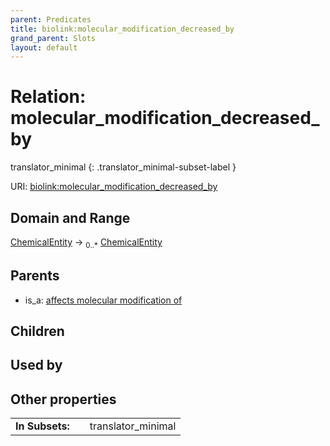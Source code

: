 ```yaml
---
parent: Predicates
title: biolink:molecular_modification_decreased_by
grand_parent: Slots
layout: default
---
```


# Relation: molecular_modification_decreased_by

translator_minimal
{: .translator_minimal-subset-label }




URI: [biolink:molecular_modification_decreased_by](https://w3id.org/biolink/vocab/molecular_modification_decreased_by)

## Domain and Range

[ChemicalEntity](ChemicalEntity.md) ->  <sub>0..*</sub> [ChemicalEntity](ChemicalEntity.md)

## Parents

 *  is_a: [affects molecular modification of](affects_molecular_modification_of.md)

## Children


## Used by


## Other properties

|  |  |  |
| --- | --- | --- |
| **In Subsets:** | | translator_minimal |


